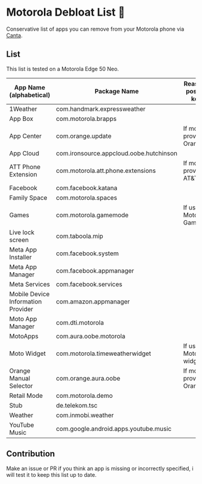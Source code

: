 # Motorola Debloat List 🌱

Conservative list of apps you can remove from your Motorola phone via [Canta](https://f-droid.org/packages/org.samo_lego.canta/).

## List

This list is tested on a Motorola Edge 50 Neo.

| App Name (alphabetical)            | Package Name                            | Reason to possibly keep      |
| ---------------------------------- | --------------------------------------- | ---------------------------- |
| 1Weather                           | com.handmark.expressweather             |                              |
| App Box                            | com.motorola.brapps                     |                              |
| App Center                         | com.orange.update                       | If mobile provider is Orange |
| App Cloud                          | com.ironsource.appcloud.oobe.hutchinson |                              |
| ATT Phone Extension                | com.motorola.att.phone.extensions       | If mobile provider is AT&T   |
| Facebook                           | com.facebook.katana                     |                              |
| Family Space                       | com.motorola.spaces                     |                              |
| Games                              | com.motorola.gamemode                   | If using Moto Gametime       |
| Live lock screen                   | com.taboola.mip                         |                              |
| Meta App Installer                 | com.facebook.system                     |                              |
| Meta App Manager                   | com.facebook.appmanager                 |                              |
| Meta Services                      | com.facebook.services                   |                              |
| Mobile Device Information Provider | com.amazon.appmanager                   |                              |
| Moto App Manager                   | com.dti.motorola                        |                              |
| MotoApps                           | com.aura.oobe.motorola                  |                              |
| Moto Widget                        | com.motorola.timeweatherwidget          | If using Motorola's widgets  |
| Orange Manual Selector             | com.orange.aura.oobe                    | If mobile provider is Orange |
| Retail Mode                        | com.motorola.demo                       |                              |
| Stub                               | de.telekom.tsc                          |                              |
| Weather                            | com.inmobi.weather                      |                              |
| YouTube Music                      | com.google.android.apps.youtube.music   |                              |

## Contribution

Make an issue or PR if you think an app is missing or incorrectly specified, i will test it to keep this list up to date.
